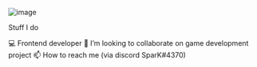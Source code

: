 
![image](https://user-images.githubusercontent.com/92668831/161080289-05953d62-4371-446f-9572-24b2c66eb132.png)

Stuff I do

💻 Frontend developer
💞️ I’m looking to collaborate on game development project
📫 How to reach me (via discord SparK#4370)








